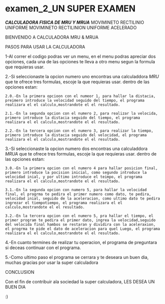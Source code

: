 # examen_2_UN SUPER EXAMEN
***CALCULADORA FISICA DE MRU Y MRUA***
MOVIMINETO RECTILINIO UNIFORME
MOVIMINETO RECTILINION UNIFORME ACELERADO

BIENVENIDO A CALCULADORA MRU  &  MRUA

PASOS PARA USAR LA CALCULADORA

1-Al correr el codigo podras ver un menu, en el menu podras apreciar dos opciones, cada una de las opciones te lleva a otro menu segun la formula que requieras usar.

2.-Si seleccionaste la opcion numero uno encontras una calculaddora *MRU* que te ofrece tres formulas, escoje la que requieras usar. dentro de las opciones estan:

    2.0.-En la primera opcioon con el numeor 1, para hallar la distacia, preimero introduce la velocidad seguido del tiempo, el programa realizara el el calculo,mostrandote el el resultado.

    2.1.-En la segunda opcion con el numero 2, para realizar la velocida, primero introduce la distacia seguido del tiempo, el programa realizara el el calculo,mostrandote el el resultado.

    2.2.-En la tercera opcion con el numero 3, para realizar la tiempo, primero introduce la distacia seguido del velocidad, el programa realizara el el calculo,mostrandote el el resultado.

3.-Si seleccionaste la opcion numero dos encontras una calculaddora *MRUA* que te ofrece tres formulas, escoje la que requieras usar. dentro de las opciones estan:

    3.0.-En la primera opcion con el numero 4 para hallar posicion final, primero introduce la pocision inicial, como segundo introduce la velocidad inial, y por ultimo introduce el teimpo, el programa realizara el el calculo,mostrandote el el resultado.

    3.1.-En la segunda opcion con numero 5, para hallar la velocidad final, el progrma te pedira el primer numero como dato, te pedira, velocidad inial, seguido de la aceleracion, como ultimo dato te pedira ingrezar el tiempotiempo, el programa realizara el el calculo,mostrandote el el resultado.

    3.2.-En la tercera opcion con el numero 5, pra hallar el tiempo, el primer program te pedira el primer dato, ingrea la velocidad,seguido del velocida final hambos se restaran y dividira con la aceleraxion, el progrma te pide el dato de aceleracion para quel Luego, el programa realizara el el calculo,mostrandote el el resultado.

4.-En cuanto termines de realizar tu operacion, el programa de preguntara si deceas continuar con el programa.

5.-Como ultimo paso el programa se cerrara y te deseara un buen dia, muchas gracias por usar la super calculadora

CONCLUSION

Con el fin de contribuir ala sociedad la super calculadora, LES DESEA UN BUEN DIA 

:)









